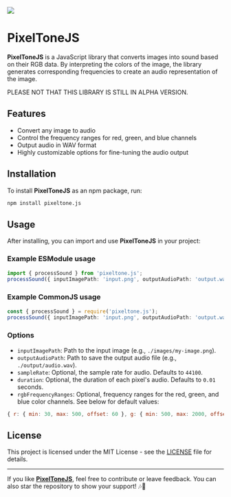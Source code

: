 ![](https://i.imgur.com/VGH7kT4.png)
# PixelToneJS

**PixelToneJS** is a JavaScript library that converts images into sound based on their RGB data. By interpreting the colors of the image, the library generates corresponding frequencies to create an audio representation of the image.

PLEASE NOT THAT THIS LIBRARY IS STILL IN ALPHA VERSION.

## Features
- Convert any image to audio
- Control the frequency ranges for red, green, and blue channels
- Output audio in WAV format
- Highly customizable options for fine-tuning the audio output

## Installation

To install **PixelToneJS** as an npm package, run:
```bash
npm install pixeltone.js
```

## Usage

After installing, you can import and use **PixelToneJS** in your project:


### Example ESModule usage
```typescript
import { processSound } from 'pixeltone.js';
processSound({ inputImagePath: 'input.png', outputAudioPath: 'output.wav' });
```

### Example CommonJS usage
```typescript
const { processSound } = require('pixeltone.js');
processSound({ inputImagePath: 'input.png', outputAudioPath: 'output.wav' });
```

### Options
- `inputImagePath`: Path to the input image (e.g., `./images/my-image.png`).
- `outputAudioPath`: Path to save the output audio file (e.g., `./output/audio.wav`).
- `sampleRate`: Optional, the sample rate for audio. Defaults to `44100`.
- `duration`: Optional, the duration of each pixel's audio. Defaults to `0.01` seconds.
- `rgbFrequencyRanges`: Optional, frequency ranges for the red, green, and blue color channels. See below for default values:

```javascript
{ r: { min: 30, max: 500, offset: 60 }, g: { min: 500, max: 2000, offset: 250 }, b: { min: 2000, max: 10000, offset: 1000 } }
```

## License

This project is licensed under the MIT License - see the [LICENSE](LICENSE) file for details.

---

If you like [**PixelToneJS**](https://github.com/RecursiveVoid/pixeltonejs), feel free to contribute or leave feedback. You can also star the repository to show your support! 🎶🎨
